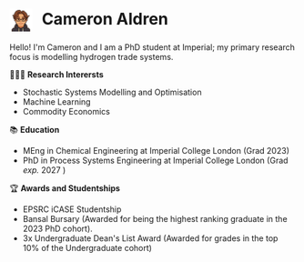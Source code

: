 #  <img src="image.png" alt="Icon" width="40" style="vertical-align: middle; position: relative; top: 20; margin-right: 10px;">  Cameron Aldren

Hello! I'm Cameron and I am a PhD student at Imperial; my primary research focus is modelling hydrogen trade systems.

👨🏼‍🔬 __Research Interersts__
- Stochastic Systems Modelling and Optimisation
- Machine Learning
- Commodity Economics 

📚 __Education__
- MEng in Chemical Engineering at Imperial College London (Grad 2023)
- PhD in Process Systems Engineering at Imperial College London (Grad *exp.* 2027 )

🏆 __Awards and Studentships__
- EPSRC iCASE Studentship
- Bansal Bursary (Awarded for being the highest ranking graduate in the 2023 PhD cohort).
- 3x Undergraduate Dean's List Award (Awarded for grades in the top 10% of the Undergraduate cohort)

